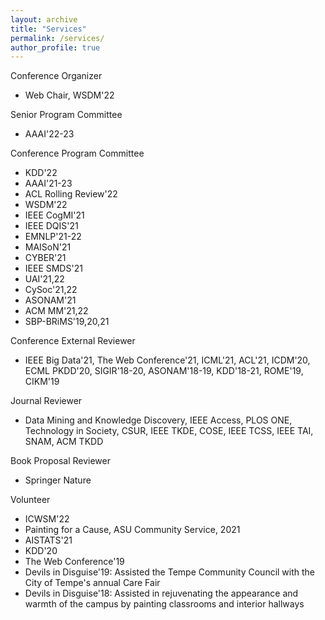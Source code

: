 ```yaml
---
layout: archive
title: "Services"
permalink: /services/
author_profile: true
---
```


Conference Organizer

*   Web Chair, WSDM'22

Senior Program Committee

*   AAAI'22-23

Conference Program Committee

*   KDD'22
*   AAAI'21-23
*   ACL Rolling Review'22
*   WSDM'22
*   IEEE CogMI'21
*   IEEE DQIS'21
*   EMNLP'21-22
*   MAISoN'21
*   CYBER'21
*   IEEE SMDS'21
*   UAI'21,22
*   CySoc'21,22
*   ASONAM'21
*   ACM MM'21,22
*   SBP-BRiMS'19,20,21

Conference External Reviewer

*   IEEE Big Data'21, The Web Conference'21, ICML'21, ACL'21, ICDM'20, ECML PKDD'20, SIGIR'18-20, ASONAM'18-19, KDD'18-21, ROME'19, CIKM'19

Journal Reviewer

*   Data Mining and Knowledge Discovery, IEEE Access, PLOS ONE, Technology in Society, CSUR, IEEE TKDE, COSE, IEEE TCSS, IEEE TAI, SNAM, ACM TKDD

Book Proposal Reviewer

*   Springer Nature

Volunteer

*   ICWSM'22
*   Painting for a Cause, ASU Community Service, 2021
*   AISTATS'21
*   KDD'20
*   The Web Conference'19
*   Devils in Disguise'19: Assisted the Tempe Community Council with the City of Tempe's annual Care Fair
*   Devils in Disguise'18: Assisted in rejuvenating the appearance and warmth of the campus by painting classrooms and interior hallways
